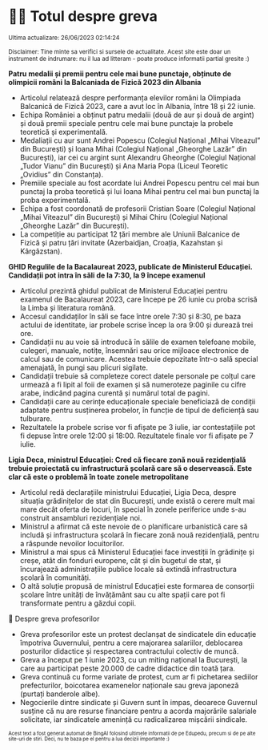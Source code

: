 # 👩‍🏫 Totul despre greva
<sub>Ultima actualizare: 26/06/2023 02:14:24</sub>

<sub>Disclaimer: Tine minte sa verifici si sursele de actualitate. Acest site este doar un instrument de indrumare: nu il lua ad litteram - poate produce informatii partial gresite :)</sub>

**Patru medalii și premii pentru cele mai bune punctaje, obținute de olimpicii români la Balcaniada de Fizică 2023 din Albania**

- Articolul relatează despre performanța elevilor români la Olimpiada Balcanică de Fizică 2023, care a avut loc în Albania, între 18 și 22 iunie.
- Echipa României a obținut patru medalii (două de aur și două de argint) și două premii speciale pentru cele mai bune punctaje la probele teoretică și experimentală.
- Medaliații cu aur sunt Andrei Popescu (Colegiul Național „Mihai Viteazul” din București) și Ioana Mihai (Colegiul Național „Gheorghe Lazăr” din București), iar cei cu argint sunt Alexandru Gheorghe (Colegiul Național „Tudor Vianu” din București) și Ana Maria Popa (Liceul Teoretic „Ovidius” din Constanța).
- Premiile speciale au fost acordate lui Andrei Popescu pentru cel mai bun punctaj la proba teoretică și lui Ioana Mihai pentru cel mai bun punctaj la proba experimentală.
- Echipa a fost coordonată de profesorii Cristian Soare (Colegiul Național „Mihai Viteazul” din București) și Mihai Chiru (Colegiul Național „Gheorghe Lazăr” din București).
- La competiție au participat 12 țări membre ale Uniunii Balcanice de Fizică și patru țări invitate (Azerbaidjan, Croația, Kazahstan și Kârgâzstan).

**GHID Regulile de la Bacalaureat 2023, publicate de Ministerul Educației. Candidații pot intra în săli de la 7:30, la 9 începe examenul**

- Articolul prezintă ghidul publicat de Ministerul Educației pentru examenul de Bacalaureat 2023, care începe pe 26 iunie cu proba scrisă la Limba și literatura română.
- Accesul candidaților în săli se face între orele 7:30 și 8:30, pe baza actului de identitate, iar probele scrise încep la ora 9:00 și durează trei ore.
- Candidații nu au voie să introducă în sălile de examen telefoane mobile, culegeri, manuale, notițe, însemnări sau orice mijloace electronice de calcul sau de comunicare. Acestea trebuie depozitate într-o sală special amenajată, în pungi sau plicuri sigilate.
- Candidații trebuie să completeze corect datele personale pe colțul care urmează a fi lipit al foii de examen și să numeroteze paginile cu cifre arabe, indicând pagina curentă și numărul total de pagini.
- Candidații care au cerințe educaționale speciale beneficiază de condiții adaptate pentru susținerea probelor, în funcție de tipul de deficiență sau tulburare.
- Rezultatele la probele scrise vor fi afișate pe 3 iulie, iar contestațiile pot fi depuse între orele 12:00 și 18:00. Rezultatele finale vor fi afișate pe 7 iulie.

**Ligia Deca, ministrul Educației: Cred că fiecare zonă nouă rezidențială trebuie proiectată cu infrastructură școlară care să o deservească. Este clar că este o problemă în toate zonele metropolitane**

- Articolul redă declarațiile ministrului Educației, Ligia Deca, despre situația grădinițelor de stat din București, unde există o cerere mult mai mare decât oferta de locuri, în special în zonele periferice unde s-au construit ansambluri rezidențiale noi.
- Ministrul a afirmat că este nevoie de o planificare urbanistică care să includă și infrastructura școlară în fiecare zonă nouă rezidențială, pentru a răspunde nevoilor locuitorilor.
- Ministrul a mai spus că Ministerul Educației face investiții în grădinițe și creșe, atât din fonduri europene, cât și din bugetul de stat, și încurajează administrațiile publice locale să extindă infrastructura școlară în comunități.
- O altă soluție propusă de ministrul Educației este formarea de consorții școlare între unități de învățământ sau cu alte spații care pot fi transformate pentru a găzdui copii.

🏫 Despre greva profesorilor

- Greva profesorilor este un protest declanșat de sindicatele din educație împotriva Guvernului, pentru a cere majorarea salariilor, deblocarea posturilor didactice și respectarea contractului colectiv de muncă.
- Greva a început pe 1 iunie 2023, cu un miting național la București, la care au participat peste 20.000 de cadre didactice din toată țara.
- Greva continuă cu forme variate de protest, cum ar fi pichetarea sediilor prefecturilor, boicotarea examenelor naționale sau greva japoneză (purtați banderole albe).
- Negocierile dintre sindicate și Guvern sunt în impas, deoarece Guvernul susține că nu are resurse financiare pentru a acorda majorările salariale solicitate, iar sindicatele amenință cu radicalizarea mișcării sindicale.


<sub><sub>Acest text a fost generat automat de BingAI folosind ultimele informatii de pe Edupedu, precum si de pe alte site-uri de stiri. Deci, nu te baza pe el pentru a lua decizii importante :)</sub></sub>